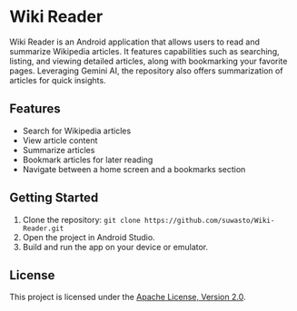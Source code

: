 # Wiki Reader

Wiki Reader is an Android application that allows users to read and summarize Wikipedia articles. It features capabilities such as searching, listing, and viewing detailed articles, along with bookmarking your favorite pages. Leveraging Gemini AI, the repository also offers summarization of articles for quick insights.

## Features

* Search for Wikipedia articles
* View article content
* Summarize articles
* Bookmark articles for later reading
* Navigate between a home screen and a bookmarks section

## Getting Started

1. Clone the repository: `git clone https://github.com/suwasto/Wiki-Reader.git`
2. Open the project in Android Studio.
3. Build and run the app on your device or emulator.

## License

This project is licensed under the [Apache License, Version 2.0](LICENSE).